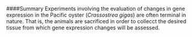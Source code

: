 ####Summary
Experiments involving the evaluation of changes in gene expression in the Pacific oyster (<em>Crassostrea gigas</em>)
are often terminal in nature. That is, the animals are sacrificed in order to collecct the desired tissue
from which gene expression changes will be assessed.  


